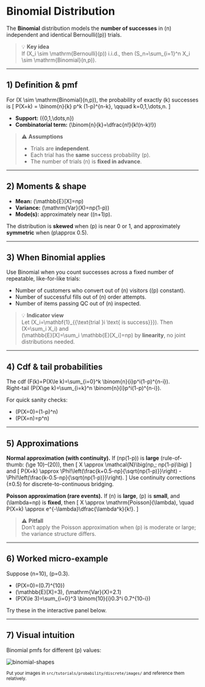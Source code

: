 # Binomial Distribution

The **Binomial** distribution models the **number of successes** in \(n\) independent and identical Bernoulli(\(p\)) trials.

> 💡 **Key idea**  
> If \(X_i \sim \mathrm{Bernoulli}(p)\) i.i.d., then \(S_n=\sum_{i=1}^n X_i \sim \mathrm{Binomial}(n,p)\).

---

## 1) Definition & pmf

For \(X \sim \mathrm{Binomial}(n,p)\), the probability of exactly \(k\) successes is
\[
P(X=k) = \binom{n}{k} p^k (1-p)^{n-k}, \qquad k=0,1,\dots,n.
\]

- **Support:** \(\{0,1,\dots,n\}\)  
- **Combinatorial term:** \(\binom{n}{k}=\dfrac{n!}{k!(n-k)!}\)

> ⚠️ **Assumptions**  
> - Trials are **independent**.  
> - Each trial has the **same** success probability \(p\).  
> - The number of trials \(n\) is **fixed in advance**.

---

## 2) Moments & shape

- **Mean:** \(\mathbb{E}[X]=np\)  
- **Variance:** \(\mathrm{Var}(X)=np(1-p)\)  
- **Mode(s):** approximately near \((n+1)p\).

The distribution is **skewed** when \(p\) is near 0 or 1, and approximately **symmetric** when \(p\approx 0.5\).

---

## 3) When Binomial applies

Use Binomial when you count successes across a fixed number of repeatable, like-for-like trials:

- Number of customers who convert out of \(n\) visitors (\(p\) constant).
- Number of successful fills out of \(n\) order attempts.
- Number of items passing QC out of \(n\) inspected.

> 💡 **Indicator view**  
> Let \(X_i=\mathbf{1}_{\{\text{trial }i \text{ is success}\}}\). Then \(X=\sum_i X_i\) and  
> \(\mathbb{E}[X]=\sum_i \mathbb{E}[X_i]=np\) by **linearity**, no joint distributions needed.

---

## 4) Cdf & tail probabilities

The cdf \(F(k)=P(X\le k)=\sum_{i=0}^k \binom{n}{i}p^i(1-p)^{n-i}\).  
Right-tail \(P(X\ge k)=\sum_{i=k}^n \binom{n}{i}p^i(1-p)^{n-i}\).

For quick sanity checks:
- \(P(X=0)=(1-p)^n\)
- \(P(X=n)=p^n\)

---

## 5) Approximations

**Normal approximation (with continuity).** If \(np(1-p)\) is **large** (rule-of-thumb: \(\ge 10\)–\(20\)), then
\[
X \approx \mathcal{N}\big(np,\; np(1-p)\big)
\]
and
\[
P(X=k) \approx \Phi\!\left(\frac{k+0.5-np}{\sqrt{np(1-p)}}\right) - \Phi\!\left(\frac{k-0.5-np}{\sqrt{np(1-p)}}\right).
\]
Use continuity corrections (±0.5) for discrete-to-continuous bridging.

**Poisson approximation (rare events).** If \(n\) is **large**, \(p\) is **small**, and \(\lambda=np\) is **fixed**, then
\[
X \approx \mathrm{Poisson}(\lambda),
\quad P(X=k) \approx e^{-\lambda}\dfrac{\lambda^k}{k!}.
\]

> ⚠️ **Pitfall**  
> Don’t apply the Poisson approximation when \(p\) is moderate or large; the variance structure differs.

---

## 6) Worked micro-example

Suppose \(n=10\), \(p=0.3\).

- \(P(X=0)=(0.7)^{10}\)
- \(\mathbb{E}[X]=3\), \(\mathrm{Var}(X)=2.1\)
- \(P(X\le 3)=\sum_{i=0}^3 \binom{10}{i}0.3^i 0.7^{10-i}\)

Try these in the interactive panel below.

---

## 7) Visual intuition

Binomial pmfs for different \(p\) values:

![binomial-shapes](./images/binomial-shapes-placeholder.png)

<small>Put your images in `src/tutorials/probability/discrete/images/` and reference them relatively.</small>
